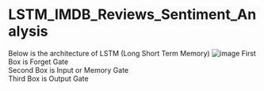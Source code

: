 # LSTM_IMDB_Reviews_Sentiment_Analysis

Below is the architecture of LSTM (Long Short Term Memory)
![image](https://github.com/ravi0dubey/LSTM_IMDB_Reviews_Sentiment_Analysis/assets/38419795/b0985854-9e68-4583-aa59-07d3a1c4418c)
 First Box is Forget Gate </br>
 Second Box is Input or Memory Gate </br>
 Third Box is Output Gate </br>
 



